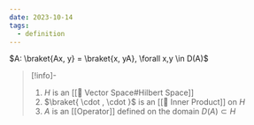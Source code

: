 ```yaml
---
date: 2023-10-14
tags:
  - definition
---
```

$A: \braket{Ax, y} = \braket{x, yA}, \forall x,y \in D(A)$

>[!info]-
> 1. $H$ is an [[📘 Vector Space#Hilbert Space]] 
> 2. $\braket{ \cdot , \cdot }$ is an [[📘 Inner Product]] on $H$
> 3. $A$ is an [[Operator]] defined on the domain $D(A) \subset H$